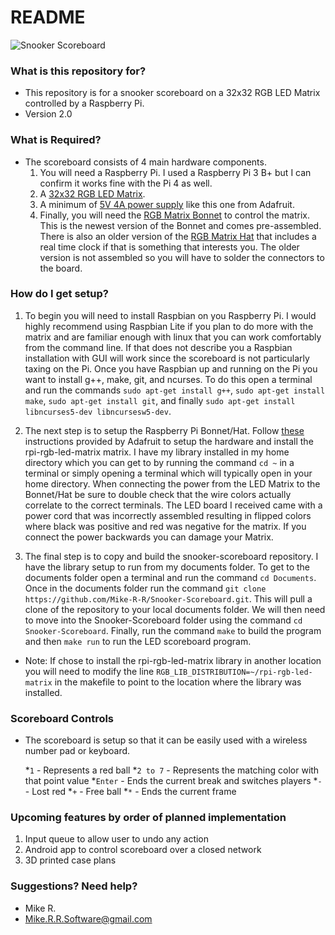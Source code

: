 # README #

![Snooker Scoreboard](scoreboard.jpg)


### What is this repository for? ###

* This repository is for a snooker scoreboard on a 32x32 RGB LED Matrix controlled by a Raspberry Pi.
* Version 2.0

### What is Required? ###

* The scoreboard consists of 4 main hardware components.
	1. You will need a Raspberry Pi. I used a Raspberry Pi 3 B+ but I can confirm it works fine with the Pi 4 as well.
	2. A [32x32 RGB LED Matrix](https://www.adafruit.com/product/1484).
	3. A minimum of [5V 4A power supply](https://www.adafruit.com/product/1466) like this one from Adafruit.
	4. Finally, you will need the [RGB Matrix Bonnet](https://www.adafruit.com/product/3211) to control the matrix. 
	    This is the newest version of the Bonnet and comes pre-assembled. There is also an older version of the
	    [RGB Matrix Hat](https://www.adafruit.com/product/2345) that includes a real time clock if that is something
	    that interests you. The older version is not assembled so you will have to solder the connectors to the board.

### How do I get setup? ###

1. To begin you will need to install Raspbian on you Raspberry Pi. I would highly recommend using Raspbian Lite if 
   you plan to do more with the matrix and are familiar enough with linux that you can work comfortably from the 
   command line. If that does not describe you a Raspbian installation with GUI will work since the scoreboard is not 
   particularly taxing on the Pi. Once you have Raspbian up and running on the Pi you want to install g++, make, git,
   and ncurses. To do this open a terminal and run the commands `sudo apt-get install g++`, `sudo apt-get install make`,
   `sudo apt-get install git`, and finally `sudo apt-get install libncurses5-dev libncursesw5-dev`.
   
2. The next step is to setup the Raspberry Pi Bonnet/Hat. Follow [these](https://learn.adafruit.com/adafruit-rgb-matrix-bonnet-for-raspberry-pi/)
    instructions provided by Adafruit to setup the hardware and install the rpi-rgb-led-matrix matrix. I have my library installed in my home 
    directory which you can get to by running the command `cd ~` in a terminal or simply opening a terminal which will typically open in your
    home directory. When connecting the power from the LED Matrix to the Bonnet/Hat be sure to double check that the wire colors actually
    correlate to the correct terminals. The LED board I received came with a power cord that was incorrectly assembled resulting in flipped 
    colors where black was positive and red was negative for the matrix. If you connect the power backwards you can damage your Matrix.

3. The final step is to copy and build the snooker-scoreboard repository. I have the library setup to run from my documents folder. To get to
    the documents folder open a terminal and run the command `cd Documents`. Once in the documents folder run the command 
    `git clone https://github.com/Mike-R-R/Snooker-Scoreboard.git`. This will pull a clone of the repository to your local documents folder.
    We will then need to move into the Snooker-Scoreboard folder using the command `cd Snooker-Scoreboard`. Finally, run the command `make`
    to build the program and then `make run` to run the LED scoreboard program.
    
* Note: If chose to install the rpi-rgb-led-matrix library in another location you will need to modify the line 
   `RGB_LIB_DISTRIBUTION=~/rpi-rgb-led-matrix` in the makefile to point to the location where the library was installed.
   
### Scoreboard Controls ###

* The scoreboard is setup so that it can be easily used with a wireless number pad or keyboard.

   *`1` - Represents a red ball
   *`2 to 7` - Represents the matching color with that point value
   *`Enter` - Ends the current break and switches players
   *`-` - Lost red
   *`+` - Free ball
   *`*` - Ends the current frame
   
### Upcoming features by order of planned implementation ###

1. Input queue to allow user to undo any action
2. Android app to control scoreboard over a closed network
3. 3D printed case plans
 
   

### Suggestions? Need help? ###

* Mike R.
* Mike.R.R.Software@gmail.com
